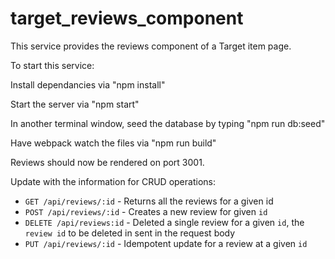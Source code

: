 # target_reviews_component

This service provides the reviews component of a Target item page.

To start this service:

Install dependancies via "npm install"

Start the server via "npm start"

In another terminal window, seed the database by typing "npm run db:seed"

Have webpack watch the files via "npm run build"

Reviews should now be rendered on port 3001.

Update with the information for CRUD operations:

* `GET /api/reviews/:id` - Returns all the reviews for a given id
* `POST /api/reviews/:id` - Creates a new review for given `id`
* `DELETE /api/reviews:id` - Deleted a single review for a given `id`, the `review id` to be deleted in sent in the request body
* `PUT /api/reviews/:id` - Idempotent update for a review at a given `id`